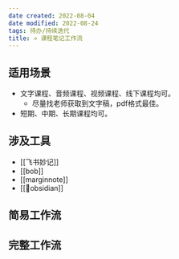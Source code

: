 ```yaml
---
date created: 2022-08-04
date modified: 2022-08-24
tags: 待办/持续迭代
title: » 课程笔记工作流
---
```


## 适用场景

- 文字课程、音频课程、视频课程、线下课程均可。
	- 尽量找老师获取到文字稿，pdf格式最佳。
- 短期、中期、长期课程均可。

## 涉及工具

- [[飞书妙记]]
- [[bob]]
- [[marginnote]]
- [[🤖obsidian]]

## 简易工作流

## 完整工作流
